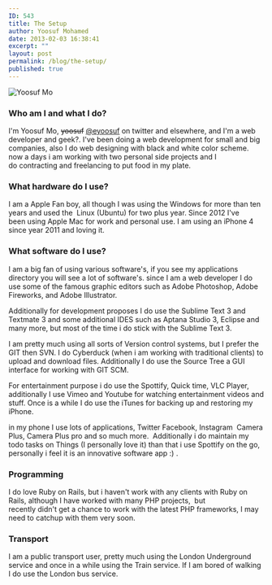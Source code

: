 ```yaml
---
ID: 543
title: The Setup
author: Yoosuf Mohamed
date: 2013-02-03 16:38:41
excerpt: ""
layout: post
permalink: /blog/the-setup/
published: true
---
```


![Yoosuf Mo](http://s3.amazonaws.com/yoosuf.me/wp-content/uploads/2013/02/yoosuf-zen-mode.jpg)

### Who am I and what I do?

I'm Yoosuf Mo, ~~yoosuf~~ [@eyoosuf](http://twitter.com/eyoosuf) on twitter and elsewhere, and I'm a web developer and geek?. I've been doing a web development for small and big companies, also I do web designing with black and white color scheme. now a days i am working with two personal side projects and I do contracting and freelancing to put food in my plate.

### What hardware do I use?

I am a Apple Fan boy, all though I was using the Windows for more than ten years and used the  Linux (Ubuntu) for two plus year. Since 2012 I've been using Apple Mac for work and personal use. I am using an iPhone 4 since year 2011 and loving it.

### What software do I use?

I am a big fan of using various software's, if you see my applications directory you will see a lot of software's. since I am a web developer I do use some of the famous graphic editors such as Adobe Photoshop, Adobe Fireworks, and Adobe Illustrator.

Additionally for development proposes I do use the Sublime Text 3 and Textmate 3 and some additional IDES such as Aptana Studio 3, Eclipse and many more, but most of the time i do stick with the Sublime Text 3.

I am pretty much using all sorts of Version control systems, but I prefer the GIT then SVN. I do Cyberduck (when i am working with traditional clients) to upload and download files. Additionally I do use the Source Tree a GUI interface for working with GIT SCM.

For entertainment purpose i do use the Spottify, Quick time, VLC Player, additionally I use Vimeo and Youtube for watching entertainment videos and stuff. Once is a while I do use the iTunes for backing up and restoring my iPhone.

in my phone I use lots of applications, Twitter Facebook, Instagram  Camera Plus, Camera Plus pro and so much more.  Additionally i do maintain my todo tasks on Things (I personally love it) than that i use Spottify on the go, personally i feel it is an innovative software app :) .

### Programming

I do love Ruby on Rails, but i haven't work with any clients with Ruby on Rails, although I have worked with many PHP projects,  but recently didn't get a chance to work with the latest PHP frameworks, I may need to catchup with them very soon.

### Transport

I am a public transport user, pretty much using the London Underground service and once in a while using the Train service. If I am bored of walking I do use the London bus service.
